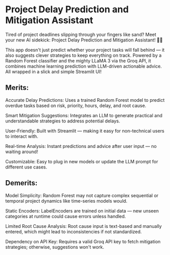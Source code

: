 # Project Delay Prediction and Mitigation Assistant

Tired of project deadlines slipping through your fingers like sand?
Meet your new AI sidekick: Project Delay Prediction and Mitigation Assistant! 🦸‍♂️

This app doesn't just predict whether your project tasks will fall behind — it also suggests clever strategies to keep everything on track.
Powered by a Random Forest classifier and the mighty LLaMA 3 via the Groq API, it combines machine learning prediction with LLM-driven actionable advice.
All wrapped in a slick and simple Streamlit UI!


## Merits:
Accurate Delay Predictions: Uses a trained Random Forest model to predict overdue tasks based on risk, priority, hours, delay, and root cause.

Smart Mitigation Suggestions: Integrates an LLM to generate practical and understandable strategies to address potential delays.

User-Friendly: Built with Streamlit — making it easy for non-technical users to interact with.

Real-time Analysis: Instant predictions and advice after user input — no waiting around!

Customizable: Easy to plug in new models or update the LLM prompt for different use cases.

## Demerits:
Model Simplicity: Random Forest may not capture complex sequential or temporal project dynamics like time-series models would.

Static Encoders: LabelEncoders are trained on initial data — new unseen categories at runtime could cause errors unless handled.

Limited Root Cause Analysis: Root cause input is text-based and manually entered, which might lead to inconsistencies if not standardized.

Dependency on API Key: Requires a valid Groq API key to fetch mitigation strategies; otherwise, suggestions won't work.



